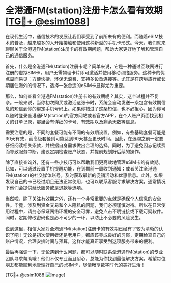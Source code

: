# 全港通FM(station)注册卡怎么看有效期[[TG💪+ @esim1088](https://t.me/s/esim1088)]

在现代生活中，通信技术的发展让我们享受到了前所未有的便利。而随着eSIM技术的普及，越来越多的人开始接触和使用这种新型的手机卡形式。今天，我们就来聊聊关于全港通FM(station)注册卡的有效期问题，帮助大家更好地了解和管理自己的通信服务。

首先，什么是全港通FM(station)注册卡呢？简单来说，它是一种通过互联网进行注册的虚拟SIM卡，用户无需物理卡片即可激活并使用移动网络服务。这种卡的优点显而易见：方便快捷、环保无浪费、支持多设备连接等。尤其是在跨境旅行或长期居住海外的情况下，选择一张合适的eSIM卡显得尤为重要。

那么，如何查看全港通FM(station)注册卡的有效期呢？其实，这个过程并不复杂。一般来说，当你初次购买或激活这张卡时，系统会自动发送一条包含有效期信息的短信到你的绑定手机号码上。如果你错过了这条短信，也不必担心，因为你可以随时登录全港通FM(station)的官方网站或者官方APP，在个人账户页面找到相关的订单记录，那里会有详细的卡号、有效期以及剩余天数等信息。

需要注意的是，不同的套餐可能有不同的有效期设置。例如，有些基础套餐可能是30天有效，而高级套餐则可能达到90天甚至更长时间。因此，在选购之前一定要仔细阅读相关条款，并根据自身需求做出合理的选择。同时，为了避免因忘记续费而导致服务中断，建议定期检查账户状态，并提前规划好后续的操作。

除了直接查询外，还有一些小技巧可以帮助我们更高效地管理eSIM卡的有效期。比如，可以通过设置手机提醒功能，在到期前一周收到通知；或者关注全港通FM(station)的社交媒体账号，及时获取最新的促销活动和优惠信息。此外，如果发现自己的卡已经过期且无法正常使用，也可以联系客服寻求解决方案，通常情况下他们会提供延长服务或是退款等选项。

当然啦，除了关注有效期之外，还有一个非常重要的点就是确保个人信息的安全性。毕竟，涉及到资金交易和个人隐私的问题，我们必须谨慎对待。所以在日常使用过程中，请务必保证网络环境的安全可靠，避免点击不明链接或下载可疑软件。同时，定期修改密码也是必不可少的一环，以防止不必要的风险发生。

说到这里，相信大家对全港通FM(station)注册卡的有效期已经有了较为清晰的认识了吧！无论是初次使用者还是老用户，都应该养成良好的习惯，定期检查自己的账户情况，合理安排时间与预算，这样才能真正享受到这项服务带来的便利。

最后再强调一下，无论遇到什么问题，都可以随时联系全港通FM(station)的专业团队寻求帮助哦！他们不仅专业而且耐心，总能为你找到最佳解决方案。希望每位朋友都能顺利地管理好自己的eSIM卡，尽情畅享数字时代的美好生活！

[[TG💪+ @esim1088](https://t.me/s/esim1088) ![Image](https://i.postimg.cc/4NQfJmqS/Snipaste-2025-05-13-00-14-12.png)]